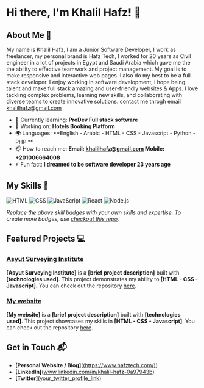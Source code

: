 
# Hi there, I'm Khalil Hafz! 👋



## About Me 🚀

My name is Khalil Hafz, I am a Junior Software Developer, I work as freelancer, my personal brand is Hafz Tech, I worked for 20 years as Civil engineer in a lot of projects in Egypt and Saudi Arabia which gave me the the ability to effective teamwork and project management.
My goal is to make responsive and interactive web pages. I also do my best to be a full stack developer. I enjoy working in software development, i hope being talent and make full stack amazing and user-friendly websites & Apps. I love tackling complex problems, learning new skills, and collaborating with diverse teams to create innovative solutions. contact me throgh email khalilhafz@gmail.com

- 🌱 Currently learning: **ProDev Full stack software**
- 🔭 Working on: **Hotels Booking Platform**
- 🌍 Languages: **English - Arabic - HTML - CSS - Javascript - Python - PHP **
- 📫 How to reach me: **Email: khalilhafz@gmail.com  Mobile: +201006664008**
- ⚡ Fun fact: **I dreamed to be software developer 23 years age**

## My Skills 🧠

![HTML](https://img.shields.io/badge/-HTML-E34F26?style=flat-square&logo=html5&logoColor=white)
![CSS](https://img.shields.io/badge/-CSS-1572B6?style=flat-square&logo=css3&logoColor=white)
![JavaScript](https://img.shields.io/badge/-JavaScript-F7DF1E?style=flat-square&logo=javascript&logoColor=black)
![React](https://img.shields.io/badge/-React-61DAFB?style=flat-square&logo=react&logoColor=black)
![Node.js](https://img.shields.io/badge/-Node.js-339933?style=flat-square&logo=node.js&logoColor=white)

*Replace the above skill badges with your own skills and expertise. To create more badges, use [checkout this repo](https://github.com/alexandresanlim/Badges4-README.md-Profile).*

## Featured Projects 💻

### [Asyut Surveying Institute]([project_1_link](https://asyut-surveying-ins.org/))

<!-- ![Project 1 Screenshot](project_1_screenshot_url) -->

**[Asyut Surveying Institute]** is a **[brief project description]** built with **[technologies used]**. This project demonstrates my ability to **[HTML - CSS - Javascript]**. You can check out the repository [here](project_1_repository_link).

### [My website]([project_2_link](https://x.com/HafzKhalil))

<!-- ![Project 2 Screenshot](project_2_screenshot_url) -->

**[My website]** is a **[brief project description]** built with **[technologies used]**. This project showcases my skills in **[HTML - CSS - Javascript]**. You can check out the repository [here](project_2_repository_link).

## Get in Touch 📬

- **[Personal Website / Blog]**([(https://www.hafztech.com/)](https://www.hafztech.com/))
- **[LinkedIn]**(www.linkedin.com/in/khalil-hafz-0a97943b)
- **[Twitter]**([your_twitter_profile_link](https://x.com/HafzKhalil))







<!---
Hafz-technology/Hafz-technology is a ✨ special ✨ repository because its `README.md` (this file) appears on your GitHub profile.
You can click the Preview link to take a look at your changes.
--->
